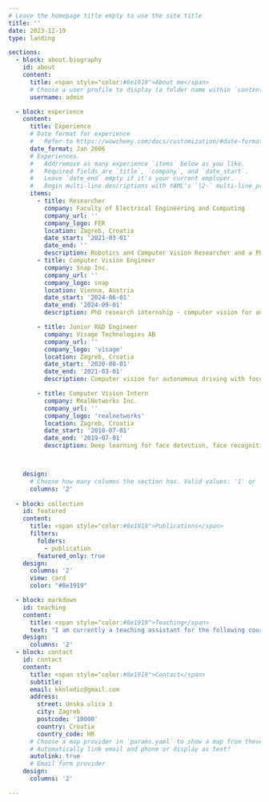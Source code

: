 ```yaml
---
# Leave the homepage title empty to use the site title
title: ''
date: 2023-12-19
type: landing

sections:
  - block: about.biography
    id: about
    content:
      title: <span style="color:#8e1919">About me</span>
      # Choose a user profile to display (a folder name within `content/authors/`)
      username: admin

  - block: experience
    content:
      title: Experience
      # Date format for experience
      #   Refer to https://wowchemy.com/docs/customization/#date-format
      date_format: Jan 2006
      # Experiences.
      #   Add/remove as many experience `items` below as you like.
      #   Required fields are `title`, `company`, and `date_start`.
      #   Leave `date_end` empty if it's your current employer.
      #   Begin multi-line descriptions with YAML's `|2-` multi-line prefix.
      items:
        - title: Researcher
          company: Faculty of Electrical Engineering and Computing
          company_url: ''
          company_logo: FER
          location: Zagreb, Croatia
          date_start: '2021-03-01'
          date_end: ''
          description: Robotics and Computer Vision Researcher and a PhD candidate at the Laboratory for Autonomous Systems and Mobile Robotics (LAMOR). Research focused on deep learning applications for 3D Computer Vision, Sensor Fusion and SLAM.
        - title: Computer Vision Engineer
          company: Snap Inc.
          company_url: ''
          company_logo: snap
          location: Vienna, Austria
          date_start: '2024-06-01'
          date_end: '2024-09-01'
          description: PhD research internship - computer vision for augmented reality.

        - title: Junior R&D Engineer 
          company: Visage Technologies AB
          company_url: ''
          company_logo: 'visage'
          location: Zagreb, Croatia
          date_start: '2020-08-01'
          date_end: '2021-03-01'
          description: Computer vision for autonomous driving with focus on multiple object tracking. 

        - title: Computer Vision Intern
          company: RealNetworks Inc.
          company_url: ''
          company_logo: 'realnetworks'
          location: Zagreb, Croatia
          date_start: '2018-07-01'
          date_end: '2019-07-01'
          description: Deep learning for face detection, face recognition, face spoofing detection. 



    design:
      # Choose how many columns the section has. Valid values: '1' or '2'.
      columns: '2'
    
  - block: collection
    id: featured
    content:
      title: <span style="color:#8e1919">Publications</span>
      filters:
        folders:
          - publication
        featured_only: true
    design:
      columns: '2'
      view: card
      color: "#8e1919"

  - block: markdown
    id: teaching
    content:
      title: <span style="color:#8e1919">Teaching</span>
      text: "I am currently a teaching assistant for the following courses at the Faculty of Electrical Engineering and Computing:<br>  &nbsp;&nbsp;&nbsp;&nbsp;&nbsp;&nbsp;- **Estimation Theory**<br>  &nbsp;&nbsp;&nbsp;&nbsp;&nbsp;&nbsp;- **Machine Learning**<br>  &nbsp;&nbsp;&nbsp;&nbsp;&nbsp;&nbsp;- **Autonomous Mobile Robots**<br>  &nbsp;&nbsp;&nbsp;&nbsp;&nbsp;&nbsp;- **3D Vision**<br>  &nbsp;&nbsp;&nbsp;&nbsp;&nbsp;&nbsp;- **Robotic Sensing, Perception, and Actuation**;.<br>Additionally, I have mentored students on 6 master theses and 7 bachelor theses."
    design:
      columns: '2'
  - block: contact
    id: contact
    content:
      title: <span style="color:#8e1919">Contact</span>
      subtitle:
      email: kkoledic@gmail.com
      address:
        street: Unska ulica 3
        city: Zagreb
        postcode: '10000'
        country: Croatia
        country_code: HR
      # Choose a map provider in `params.yaml` to show a map from these coordinates
      # Automatically link email and phone or display as text?
      autolink: true
      # Email form provider
    design:
      columns: '2'

---
```

